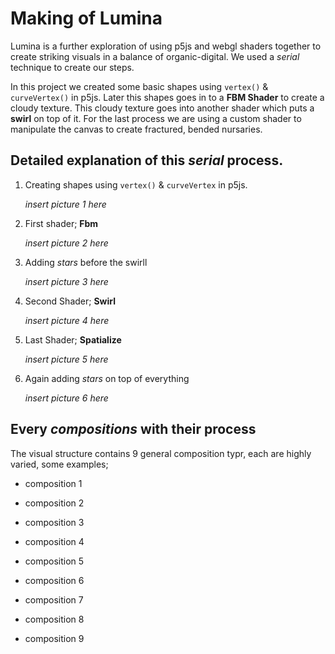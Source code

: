 # Making of Lumina

Lumina is a further exploration of using p5js and webgl shaders together to create striking visuals in a balance of organic-digital. We used a *serial* technique to create our steps.

In this project we created some basic shapes using `vertex()` & `curveVertex()` in p5js. Later this shapes goes in to a **FBM Shader** to create a cloudy texture. 
This cloudy texture goes into another shader which puts a **swirl** on top of it. For the last process we are using a custom shader to manipulate the canvas to create fractured, bended nursaries. 

## Detailed explanation of this *serial* process.

1. Creating shapes using `vertex()` & `curveVertex` in p5js.

   *insert picture 1 here*

2. First shader; **Fbm**

   *insert picture 2 here*
   
3. Adding *stars* before the swirll

   *insert picture 3 here*

4. Second Shader; **Swirl**

   *insert picture 4 here*

5. Last Shader; **Spatialize**

   *insert picture 5 here*

6. Again adding *stars* on top of everything

   *insert picture 6 here*

## Every *compositions* with their process 

The visual structure contains 9 general composition typr, each are highly varied, some examples;

* composition 1


* composition 2


* composition 3


* composition 4


* composition 5


* composition 6


* composition 7


* composition 8


* composition 9





   


